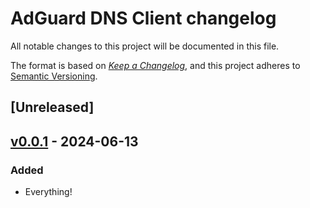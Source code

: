 # AdGuard DNS Client changelog

All notable changes to this project will be documented in this file.

The format is based on [*Keep a Changelog*](https://keepachangelog.com/en/1.0.0/), and this project adheres to [Semantic Versioning](https://semver.org/spec/v2.0.0.html).

## [Unreleased]

<!--
NOTE: Add new changes BELOW THIS COMMENT.
-->

<!--
NOTE: Add new changes ABOVE THIS COMMENT.
-->

## [v0.0.1] - 2024-06-13

### Added

- Everything!

[v0.0.1]:   https://github.com/AdguardTeam/AdGuardDNSClient/compare/46fac741459fb86b7be960b32e9f7efdf6566575...v0.0.1
